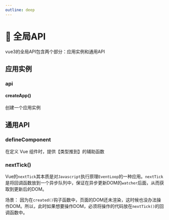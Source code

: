 ```yaml
---
outline: deep
---
```


# 🎨 全局API

vue3的全局API包含两个部分：应用实例和通用API

## 应用实例

### api

#### createApp()

创建一个应用实例

## 通用API

### defineComponent

在定义 Vue 组件时，提供【类型推到】的辅助函数

### nextTick()

Vue的`nextTick`其本质是对`Javascript`执行原理`EventLoop`的一种应用。`nextTick`是将回调函数放到一个异步队列中，保证在异步更新DOM的`watcher`后面，从而获取到更新后的DOM。

场景：
因为在`created()`钩子函数中，页面的DOM还未渲染，这时候也没办法操作DOM。所以，此时如果想要操作DOM，必须将操作的代码放在`nextTick()`的回调函数中。
